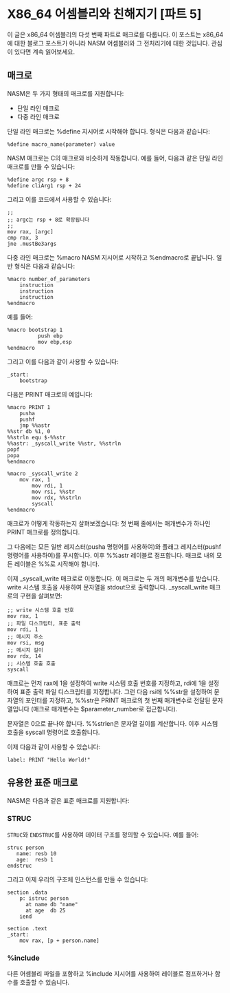 # X86_64 어셈블리와 친해지기 [파트 5]

이 글은 x86_64 어셈블리의 다섯 번째 파트로 매크로를 다룹니다. 
이 포스트는 x86_64에 대한 블로그 포스트가 아니라 NASM 어셈블러와 그 전처리기에 대한 것입니다. 관심이 있다면 계속 읽어보세요.

## 매크로

NASM은 두 가지 형태의 매크로를 지원합니다:

* 단일 라인 매크로
* 다중 라인 매크로

단일 라인 매크로는 %define 지시어로 시작해야 합니다. 형식은 다음과 같습니다:

```assembly
%define macro_name(parameter) value
```

NASM 매크로는 C의 매크로와 비슷하게 작동합니다. 예를 들어, 다음과 같은 단일 라인 매크로를 만들 수 있습니다:

```assembly
%define argc rsp + 8
%define cliArg1 rsp + 24
```

그리고 이를 코드에서 사용할 수 있습니다:

```assembly
;;
;; argc는 rsp + 8로 확장됩니다
;;
mov rax, [argc]
cmp rax, 3
jne .mustBe3args
```

다중 라인 매크로는 %macro NASM 지시어로 시작하고 %endmacro로 끝납니다. 일반 형식은 다음과 같습니다:

```assembly
%macro number_of_parameters
    instruction
    instruction
    instruction
%endmacro
```

예를 들어:

```assembly
%macro bootstrap 1
          push ebp
          mov ebp,esp
%endmacro
```

그리고 이를 다음과 같이 사용할 수 있습니다:

```assembly
_start:
    bootstrap
```

다음은 PRINT 매크로의 예입니다:

```assembly
%macro PRINT 1
    pusha
    pushf
    jmp %%astr
%%str db %1, 0
%%strln equ $-%%str
%%astr: _syscall_write %%str, %%strln
popf
popa
%endmacro

%macro _syscall_write 2
	mov rax, 1
        mov rdi, 1
        mov rsi, %%str
        mov rdx, %%strln
        syscall
%endmacro
```

매크로가 어떻게 작동하는지 살펴보겠습니다: 
첫 번째 줄에서는 매개변수가 하나인 PRINT 매크로를 정의합니다. 

그 다음에는 모든 일반 레지스터(pusha 명령어를 사용하여)와 플래그 레지스터(pushf 명령어를 사용하여)를 푸시합니다.
이후 %%astr 레이블로 점프합니다. 매크로 내의 모든 레이블은 %%로 시작해야 합니다.

이제 _syscall_write 매크로로 이동합니다. 이 매크로는 두 개의 매개변수를 받습니다.
write 시스템 호출을 사용하여 문자열을 stdout으로 출력합니다. _syscall_write 매크로의 구현을 살펴보면:

```assembly
;; write 시스템 호출 번호
mov rax, 1
;; 파일 디스크립터, 표준 출력
mov rdi, 1
;; 메시지 주소
mov rsi, msg
;; 메시지 길이
mov rdx, 14
;; 시스템 호출 호출
syscall
```

매크로는 먼저 rax에 1을 설정하여 write 시스템 호출 번호를 지정하고, rdi에 1을 설정하여 표준 출력 파일 디스크립터를 지정합니다. 
그런 다음 rsi에 %%str을 설정하여 문자열의 포인터를 지정하고, %%str은 PRINT 매크로의 첫 번째 매개변수로 전달된 문자열입니다 (매크로 매개변수는 $parameter_number로 접근합니다). 

문자열은 0으로 끝나야 합니다. %%strlen은 문자열 길이를 계산합니다. 이후 시스템 호출을 syscall 명령어로 호출합니다.

이제 다음과 같이 사용할 수 있습니다:

```assembly
label: PRINT "Hello World!"
```

## 유용한 표준 매크로

NASM은 다음과 같은 표준 매크로를 지원합니다:

### STRUC

`STRUC`와 `ENDSTRUC`를 사용하여 데이터 구조를 정의할 수 있습니다. 예를 들어:

```assembly
struc person
   name: resb 10
   age:  resb 1
endstruc
```

그리고 이제 우리의 구조체 인스턴스를 만들 수 있습니다:

```assembly
section .data
    p: istruc person
      at name db "name"
      at age  db 25
    iend

section .text
_start:
    mov rax, [p + person.name]
```

### %include

다른 어셈블리 파일을 포함하고 %include 지시어를 사용하여 레이블로 점프하거나 함수를 호출할 수 있습니다.
